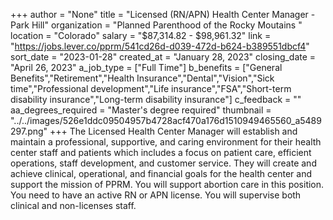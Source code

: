 +++
author = "None"
title = "Licensed (RN/APN) Health Center Manager - Park Hill"
organization = "Planned Parenthood of the Rocky Moutains "
location = "Colorado"
salary = "$87,314.82 - $98,961.32"
link = "https://jobs.lever.co/pprm/541cd26d-d039-472d-b624-b389551dbcf4"
sort_date = "2023-01-28"
created_at = "January 28, 2023"
closing_date = "April 26, 2023"
a_job_type = ["Full Time"]
b_benefits = ["General Benefits","Retirement","Health Insurance","Dental","Vision","Sick time","Professional development","Life insurance","FSA","Short-term disability insurance","Long-term disability insurance"]
c_feedback = ""
aa_degrees_required = "Master's degree required"
thumbnail = "../../images/526e1ddc09504957b4728acf470a176d1510949465560_a5489297.png"
+++
The Licensed Health Center Manager will establish and maintain a professional, supportive, and caring environment for their health center staff and patients which includes a focus on patient care, efficient operations, staff development, and customer service. They will create and achieve clinical, operational, and financial goals for the health center and support the mission of PPRM. You will support abortion care in this position. You need to have an active RN or APN license. You will supervise both clinical and non-licenses staff. 